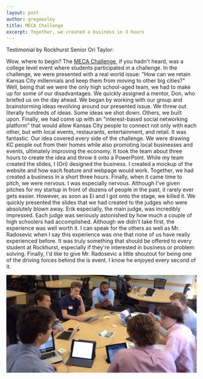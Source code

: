 ```yaml
---
layout: post
author: gregowsley
title: MECA Challenge
excerpt: Together, we created a business in 3 hours
---
```


Testimonial by Rockhurst Senior Ori Taylor:

Wow, where to begin? The [MECA Challenge](http://www.mecachallengekc.com/), if you hadn't heard, was a college level event where students participated in a challenge. In the challenge, we were presented with a real world issue: "How can we retain Kansas City millennials and keep them from moving to other big cities?" Well, being that we were the only high school-aged team, we had to make up for some of our disadvantages. We quickly assigned a mentor, Don, who briefed us on the day ahead. We began by working with our group and brainstorming ideas revolving around our presented issue. We threw out literally hundreds of ideas. Some ideas we shot down. Others, we built upon. Finally, we had come up with an "interest-based social networking platform" that would allow Kansas City people to connect not only with each other, but with local events, restaurants, entertainment, and retail. It was fantastic. Our idea covered every side of the challenge. We were drawing KC people out from their homes while also promoting local businesses and events, ultimately improving the economy. It took the team about three hours to create the idea and throw it onto a PowerPoint. While my team created the slides, I (Ori) designed the business. I created a mockup of the website and how each feature and webpage would work. Together, we had created a business in a short three hours. Finally, when it came time to pitch, we were nervous. I was especially nervous. Although I've given pitches for my startup in front of dozens of people in the past, it rarely ever gets easier. However, as soon as Ei and I got onto the stage, we killed it. We quickly presented the slides that we had created to the judges who were absolutely blown away. Erik especially, the main judge, was incredibly impressed. Each judge was seriously astonished by how much a couple of high schoolers had accomplished. Although we didn't take first, the experience was well worth it. I can speak for the others as well as Mr. Radosevic when I say this experience was one that none of us have really experienced before. It was truly something that should be offered to every student at Rockhurst, especially if they're interested in business or problem solving. Finally, I'd like to give Mr. Radosevic a little shoutout for being one of the driving forces behind the is event. I know he enjoyed every second of it.


<div class="flex-wrapper">
  <img src="/img/MECA Challenge.jpg">
</div>

